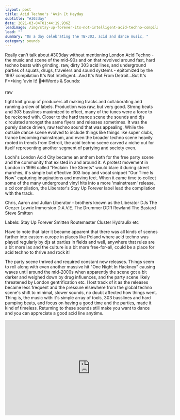 ```yaml
---
layout: post
title: Acid Techno's 'Avin It Heyday
subtitle: "#303day"
date: 2021-03-04T01:44:19.936Z
leadimage: /img/stay-up-forever-its-not-intelligent-acid-techno-compilation-ad-muzik021-february-1997-1796x1123-continuumizm-comp.jpg
lead: ""
summary: "On a day celebrating the TB-303, acid and dance music, "
category: sounds
---
```

Really can't talk about #303day without mentioning London Acid Techno - the music and scene of the mid-90s and on that revolved around fast, hard techno beats with grinding, raw, dirty 303 acid lines, and underground parties of squats, drugs, travelers and sound systems - epitomized by the 1997 compilation It's Not Intelligent...And It's Not From Detroit...But It's F**king 'avin It!
📄🔊Words & Sounds: <link>

raw

tight knit group of producers all making tracks and collaborating and running a slew of labels. Production was raw, but very good. Strong beats and 303 basslines maximized to effect, many of the tunes were a force to be reckoned with. Closer to the hard trance scene the sounds and djs circulated amongst the same flyers and releases sometimes. It was the purely dance driven, raw techno sound that was appealing. While the outside dance scene evolved to include things like things like super clubs, trance becoming mainstream, and even the broader techno scene heavily rooted in trends from Detroit, the acid techno scene carved a niche out for itself representing another segment of partying and society even.

Lochi's London Acid City became an anthem both for the free party scene and the community that existed in and around it. A protest movement in London in 1996 called "Reclaim The Streets" would blare it during street marches, it's simple but effective 303 loop and vocal snippet "Our Time Is Now" capturing imaginations and moving feet. When it came time to collect some of the many underground vinyl hits into a more 'mainstream' release, a cd compilation, the Liberator's Stay Up Forever label lead the compilation with the track.

Chris, Aaron and Julian Liberator - brothers known as the Liberator DJs
The Geezer
Lawrie Immersion
D.A.V.E. The Drummer
DDR
Rowland The Bastard
Steve Smitten

Labels:
Stay Up Forever
Smitten
Routemaster
Cluster
Hydraulix etc

Have to note that later it became apparent that there was all kinds of scenes farther into eastern europe in places like Poland where acid techno was played regularly by djs at parties in fields and well, anywhere that rules are a bit more lax and the culture is a bit more free-for-all, could be a place for acid techno to thrive and rock it!

The party scene thrived and required constant new releases. Things seem to roll along with even another massive hit "One Night In Hackney" causing waves until around the mid-2000s when apparently the scene got a bit darker and weighed down by drug influences, and the party scene likely threatened by London gentrification etc. I lost track of it as the releases became less frequent and the pressure elsewhere from the global techno scene's shift to minimal, slower sounds, no doubt affected how things went. Thing is, the music with it's simple array of tools, 303 basslines and hard pumping beats, and focus on having a good time and the parties, made it kind of timeless. Returning to these sounds still make you want to dance and you can appreciate a good acid line anytime. 

<iframe width="560" height="315" src="https://www.youtube.com/embed/ukkAb4ZHz6g" frameborder="0" allow="accelerometer; autoplay; clipboard-write; encrypted-media; gyroscope; picture-in-picture" allowfullscreen></iframe>